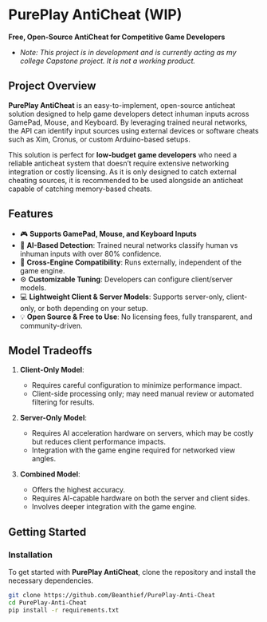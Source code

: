 # PurePlay AntiCheat (WIP)
**Free, Open-Source AntiCheat for Competitive Game Developers**
- *Note: This project is in development and is currently acting as my college Capstone project. It is not a working product.*

## Project Overview
**PurePlay AntiCheat** is an easy-to-implement, open-source anticheat solution designed to help game developers detect inhuman inputs across GamePad, Mouse, and Keyboard. By leveraging trained neural networks, the API can identify input sources using external devices or software cheats such as Xim, Cronus, or custom Arduino-based setups.

This solution is perfect for **low-budget game developers** who need a reliable anticheat system that doesn’t require extensive networking integration or costly licensing. As it is only designed to catch external cheating sources, it is recommended to be used alongside an anticheat capable of catching memory-based cheats.

## Features
- 🎮 **Supports GamePad, Mouse, and Keyboard Inputs**
- 🤖 **AI-Based Detection**: Trained neural networks classify human vs inhuman inputs with over 80% confidence.
- 💾 **Cross-Engine Compatibility**: Runs externally, independent of the game engine.
- ⚙️ **Customizable Tuning**: Developers can configure client/server models.
- 💻 **Lightweight Client & Server Models**: Supports server-only, client-only, or both depending on your setup.
- 💡 **Open Source & Free to Use**: No licensing fees, fully transparent, and community-driven.

## Model Tradeoffs
1. **Client-Only Model**:
   - Requires careful configuration to minimize performance impact.
   - Client-side processing only; may need manual review or automated filtering for results.

2. **Server-Only Model**:
   - Requires AI acceleration hardware on servers, which may be costly but reduces client performance impacts.
   - Integration with the game engine required for networked view angles.

3. **Combined Model**:
   - Offers the highest accuracy.
   - Requires AI-capable hardware on both the server and client sides.
   - Involves deeper integration with the game engine.

## Getting Started
### Installation
To get started with **PurePlay AntiCheat**, clone the repository and install the necessary dependencies.

```bash
git clone https://github.com/Beanthief/PurePlay-Anti-Cheat
cd PurePlay-Anti-Cheat
pip install -r requirements.txt
